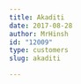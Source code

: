 ```yaml
---
title: Akaditi
date: 2017-08-28
author: MrHinsh
id: "12009"
type: customers
slug: akaditi

---
```







